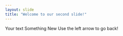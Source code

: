 ```yaml
---
layout: slide
title: "Welcome to our second slide!"
---
```

Your text Something New 
Use the left arrow to go back!
